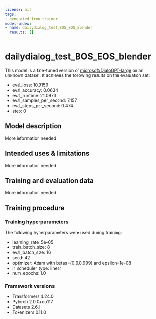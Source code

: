 ```yaml
---
license: mit
tags:
- generated_from_trainer
model-index:
- name: dailydialog_test_BOS_EOS_blender
  results: []
---
```


<!-- This model card has been generated automatically according to the information the Trainer had access to. You
should probably proofread and complete it, then remove this comment. -->

# dailydialog_test_BOS_EOS_blender

This model is a fine-tuned version of [microsoft/DialoGPT-large](https://huggingface.co/microsoft/DialoGPT-large) on an unknown dataset.
It achieves the following results on the evaluation set:
- eval_loss: 10.9159
- eval_accuracy: 0.0634
- eval_runtime: 21.0973
- eval_samples_per_second: 7.157
- eval_steps_per_second: 0.474
- step: 0

## Model description

More information needed

## Intended uses & limitations

More information needed

## Training and evaluation data

More information needed

## Training procedure

### Training hyperparameters

The following hyperparameters were used during training:
- learning_rate: 5e-05
- train_batch_size: 8
- eval_batch_size: 16
- seed: 42
- optimizer: Adam with betas=(0.9,0.999) and epsilon=1e-08
- lr_scheduler_type: linear
- num_epochs: 1.0

### Framework versions

- Transformers 4.24.0
- Pytorch 2.0.0+cu117
- Datasets 2.6.1
- Tokenizers 0.11.0

